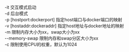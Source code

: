 -it  交互模式启动  
-d  后台模式  
-p [hostport:dockerport]  指定host端口与docker端口的映射  
-v [hostaddr:dockeraddr]  指定host地址与docker地址的映射  
-m 限制内存大小为xx，swap大小为xx  
--memory-swap 限制内存和swap分区大小为xx  
-c 限制使用CPU的权重，默认为1024  